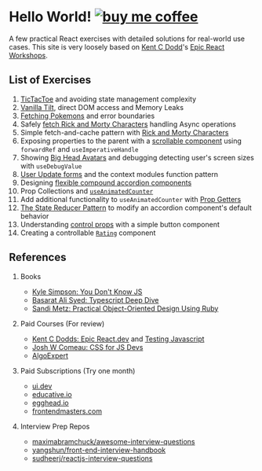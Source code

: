# Hello World! [![buy me coffee](https://img.shields.io/badge/Buy%20me%20-coffee!-orange.svg?logo=buy-me-a-coffee&color=795548)](https://ko-fi.com/minimithi)

A few practical React exercises with detailed solutions for real-world use cases. This site is very loosely based on [Kent C Dodd](https://kentcdodds.com/)'s [Epic React Workshops](https://epicreact.dev/).

## List of Exercises

1.  [TicTacToe](/react/hooks/1) and avoiding state management complexity
2.  [Vanilla Tilt](/react/hooks/2), direct DOM access and Memory Leaks
3.  [Fetching Pokemons](/react/hooks/3) and error boundaries
4.  Safely [fetch Rick and Morty Characters](/react/advanced-hooks/1) handling Async operations
5.  Simple fetch-and-cache pattern with [Rick and Morty Characters](/react/advanced-hooks/2)
6.  Exposing properties to the parent with a [scrollable component](/react/advanced-hooks/3) using `forwardRef` and `useImperativeHandle`
7.  Showing [Big Head Avatars](/react/advanced-hooks/4) and debugging detecting user's screen sizes with `useDebugValue`
8.  [User Update forms](/react/patterns/1) and the context modules function pattern
9.  Designing [flexible compound accordion components](/react/patterns/2)
10. Prop Collections and [`useAnimatedCounter`](/react/patterns/3)
11. Add additional functionality to `useAnimatedCounter` with [Prop Getters](/react/patterns/4)
12. [The State Reducer Pattern](/react/patterns/5) to modify an accordion component's default behavior
13. Understanding [control props](/react/patterns/6) with a simple button component
14. Creating a controllable [`Rating`](/react/patterns/7) component

## References

1. Books

    - [Kyle Simpson: You Don't Know JS](https://github.com/getify/You-Dont-Know-JS)
    - [Basarat Ali Syed: Typescript Deep Dive](https://basarat.gitbook.io/typescript/)
    - [Sandi Metz: Practical Object-Oriented Design Using Ruby](https://www.poodr.com/)

2. Paid Courses (For review)

    - [Kent C Dodds: Epic React.dev](https://epicreact.dev/) and [Testing Javascript](https://testingjavascript.com/)
    - [Josh W Comeau: CSS for JS Devs](https://css-for-js.dev/)
    - [AlgoExpert](https://www.algoexpert.io/)

3. Paid Subscriptions (Try one month)

    - [ui.dev](https://ui.dev/)
    - [educative.io](https://www.educative.io/)
    - [egghead.io](https://egghead.io/)
    - [frontendmasters.com](https://frontendmasters.com/)

4. Interview Prep Repos

    - [maximabramchuck/awesome-interview-questions](https://github.com/MaximAbramchuck/awesome-interview-questions#javascript)
    - [yangshun/front-end-interview-handbook](https://github.com/yangshun/front-end-interview-handbook)
    - [sudheerj/reactjs-interview-questions](https://github.com/sudheerj/reactjs-interview-questions)
